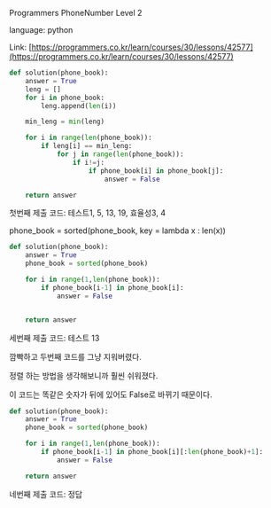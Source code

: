 Programmers PhoneNumber Level 2

language: python

Link: [https://programmers.co.kr/learn/courses/30/lessons/42577](https://programmers.co.kr/learn/courses/30/lessons/42577)

```python
def solution(phone_book):
    answer = True
    leng = []
    for i in phone_book:
        leng.append(len(i))

    min_leng = min(leng)

    for i in range(len(phone_book)):
        if leng[i] == min_leng:
            for j in range(len(phone_book)):
                if i!=j:
                    if phone_book[i] in phone_book[j]:
                        answer = False

    return answer
```

첫번째 제출 코드: 테스트1, 5, 13, 19, 효율성3, 4

phone_book = sorted(phone_book, key = lambda x : len(x))

```python
def solution(phone_book):
    answer = True
    phone_book = sorted(phone_book)

    for i in range(1,len(phone_book)):
        if phone_book[i-1] in phone_book[i]:
            answer = False


    return answer
```

세번째 제출 코드: 테스트 13

깜빡하고 두번째 코드를 그냥 지워버렸다.

정렬 하는 방법을 생각해보니까 훨씬 쉬워졌다.

이 코드는 똑같은 숫자가 뒤에 있어도 False로 바뀌기 때문이다.

```python
def solution(phone_book):
    answer = True
    phone_book = sorted(phone_book)

    for i in range(1,len(phone_book)):
        if phone_book[i-1] in phone_book[i][:len(phone_book)+1]:
            answer = False

    return answer
```

네번째 제출 코드: 정답
